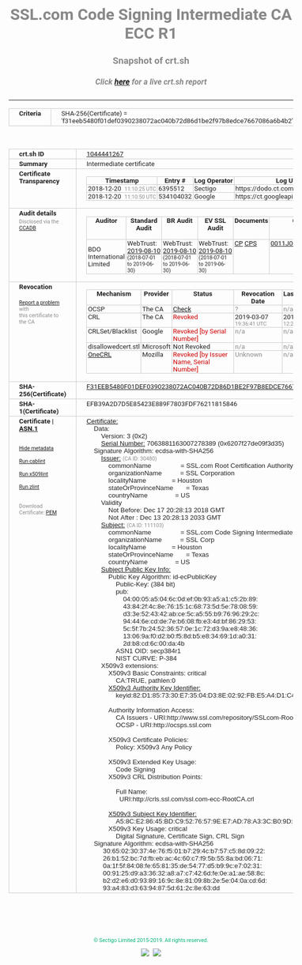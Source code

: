# SSL.com Code Signing Intermediate CA ECC R1
### Snapshot of crt.sh
##### Click [here](https://crt.sh/?q=F31EEB5480F01DEF0390238072AC040B72D86D1BE2F97B8EDCE7667086A6B4B2) for a live crt.sh report

---
<!DOCTYPE HTML PUBLIC "-//W3C//DTD HTML 4.0 Transitional//EN">
<HTML>
<HEAD>
  <META http-equiv="Content-Type" content="text/html; charset=UTF-8">
  <TITLE>crt.sh | f31eeb5480f01def0390238072ac040b72d86d1be2f97b8edce7667086a6b4b2</TITLE>
  <META name="description" content="Free CT Log Certificate Search Tool from Sectigo (formerly Comodo CA)">
  <META name="keywords" content="crt.sh, CT, Certificate Transparency, Certificate Search, SSL Certificate, Sectigo, Comodo CA">
  <LINK href="//fonts.googleapis.com/css?family=Roboto+Mono|Roboto:400,400i,700,700i" rel="stylesheet">
  <STYLE type="text/css">
    a {
      white-space: nowrap;
    }
    body {
      color: #888888;
      font: 12pt Roboto, sans-serif;
      padding-top: 10px;
      text-align: center
    }
    form {
      margin: 0px
    }
    span {
      border-radius: 10px
    }
    span.heading {
      color: #888888;
      font: 12pt Roboto, sans-serif
    }
    span.title {
      background-color: #00B373;
      color: #FFFFFF;
      font: bold 18pt Roboto, sans-serif;
      padding: 0px 5px
    }
    span.text {
      color: #888888;
      font: 10pt Roboto, sans-serif
    }
    span.whiteongrey {
      background-color: #D9D9D6;
      color: #FFFFFF;
      font: bold 18pt Roboto, sans-serif;
      padding: 0px 5px
    }
    table {
      border-collapse: collapse;
      color: #222222;
      font: 10pt Roboto, sans-serif;
      margin-left: auto;
      margin-right: auto
    }
    table.options {
      border: none;
      margin-left: 10px
    }
    td, th {
      border: 1px solid #CCCCCC;
      padding: 0px 2px;
      text-align: left;
      vertical-align: top
    }
    td.outer, th.outer {
      border: 1px solid #CCCCCC;
      padding: 2px 20px;
      text-align: left
    }
    th.heading {
      color: #888888;
      font: bold italic 12pt Roboto, sans-serif;
      padding: 20px 0px 0px;
      text-align: center
    }
    th.options, td.options {
      border: none;
      vertical-align: middle
    }
    td.text {
      font: 10pt "Roboto Mono", sans-serif;
      padding: 2px 20px
    }
    td.heading {
      border: none;
      color: #888888;
      font: 12pt Roboto, sans-serif;
      padding-top: 20px;
      text-align: center
    }
    table.lint td, th {
      text-align: center
    }
    .button {
      background-color: #00B373;
      border-radius: 10px;
      color: #FFFFFF;
      font: bold 13pt Roboto, sans-serif
    }
    .copyright {
      font: 8pt Roboto, sans-serif;
      color: #00B373
    }
    .input {
      border: 1px solid #888888;
      font-weight: bold;
      text-align: center
    }
    .small {
      font: 8pt Roboto, sans-serif;
      color: #888888
    }
    .error {
      background-color: #FFDFDF;
      color: #CC0000;
      font-weight: bold
    }
    .fatal {
      background-color: #0000AA;
      color: #FFFFFF;
      font-weight: bold
    }
    .notice {
      background-color: #FFFFDF;
      color: #606000
    }
    .warning {
      background-color: #FFEFDF;
      color: #DF6000
    }
  </STYLE>
</HEAD>
<BODY>

<TABLE>
  <TR>
    <TH class="outer">Criteria</TH>
    <TD class="outer">SHA-256(Certificate) = 'f31eeb5480f01def0390238072ac040b72d86d1be2f97b8edce7667086a6b4b2'</TD>
  </TR>
</TABLE>
<BR>
<TABLE>
  <TR>
    <TH class="outer">crt.sh ID</TH>
    <TD class="outer"><A href="?id=1044441267">1044441267</A></TD>
  </TR>
  <TR>
    <TH class="outer">Summary</TH>
    <TD class="outer">Intermediate certificate</TD>
  </TR>
  <TR>
    <TH class="outer">Certificate<BR>Transparency</TH>
    <TD class="outer">
<TABLE class="options" style="margin-left:0px">
  <TR>
    <TH>Timestamp</TH>
    <TH>Entry #</TH>
    <TH>Log Operator</TH>
    <TH>Log URL</TH>
  </TR>
  <TR>
    <TD>2018-12-20&nbsp; <FONT class="small">11:10:25 UTC</FONT></TD>
    <TD>6395512</TD>
    <TD>Sectigo</TD>
    <TD>https://dodo.ct.comodo.com</TD>
  </TR>
  <TR>
    <TD>2018-12-20&nbsp; <FONT class="small">11:10:50 UTC</FONT></TD>
    <TD>534104032</TD>
    <TD>Google</TD>
    <TD>https://ct.googleapis.com/rocketeer</TD>
  </TR>
</TABLE>
    </TD>
  </TR>
  <TR>
    <TH class="outer">Audit details<BR>
      <DIV class="small" style="padding-top:3px">Disclosed via the
        <A href="//ccadb-public.secure.force.com/mozilla/PublicAllIntermediateCerts" target="_blank">CCADB</A></DIV>
    </TH>
    <TD class="outer">
<TABLE class="options" style="margin-left:0px">
  <TR>
    <TH>Auditor</TH>
    <TH>Standard Audit</TH>
    <TH>BR Audit</TH>
    <TH>EV SSL Audit</TH>
    <TH>Documents</TH>
    <TH>CCADB</TH>
    <TH>Root Owner / Certificate</TH>
  </TR>
  <TR>
    <TD style="vertical-align:middle">BDO International Limited</TD>
    <TD>WebTrust:
      <A href="https://www.cpacanada.ca/generichandlers/CPACHandler.ashx?attachmentid=233834" target="_blank">2019-08-10</A>
      <BR><FONT style="font-size:8pt">(2018-07-01 to 2019-06-30)</FONT></TD>
    <TD>WebTrust:
      <A href="https://www.cpacanada.ca/generichandlers/CPACHandler.ashx?attachmentid=233835" target="_blank">2019-08-10</A>
      <BR><FONT style="font-size:8pt">(2018-07-01 to 2019-06-30)</FONT></TD>
    <TD>WebTrust:
      <A href="https://www.cpacanada.ca/generichandlers/CPACHandler.ashx?attachmentid=233836" target="_blank">2019-08-10</A>
      <BR><FONT style="font-size:8pt">(2018-07-01 to 2019-06-30)</FONT></TD>
    <TD>
      <A href="https://www.ssl.com/app/uploads/2019/06/SSLcom_CP_CPS_Version_1_6.pdf" target="blank">CP</A>
      <A href="https://www.ssl.com/app/uploads/2019/06/SSLcom_CP_CPS_Version_1_6.pdf" target="blank">CPS</A>
    </TD>
    <TD><A href="//ccadb.force.com/0011J00001LIqFvQAL" target="_blank">0011J00001LIqFvQAL</A></TD>
    <TD><A href="/?id=36499472">SSL.com</A></TD>
  </TR>
</TABLE>
    </TD>
  </TR>
  <TR>
    <TH class="outer">Revocation<BR><BR>
      <DIV class="small" style="padding-top:3px"><A href="?id=1044441267&opt=problemreporting">Report a problem</A> with<BR>this certificate to the CA</DIV></TH>
    <TD class="outer">
      <TABLE class="options" style="margin-left:0px">
        <TR>
          <TH>Mechanism</TH>
          <TH>Provider</TH>
          <TH>Status</TH>
          <TH>Revocation Date</TH>
          <TH>Last Observed in CRL</TH>
          <TH>Last Checked <SPAN style="color:#CC0000;vertical-align:middle;font-size:70%;font-weight:normal">(Error)</SPAN></TH>
        </TR>
        <TR>
          <TD>OCSP</TD>
          <TD>The CA</TD>
          <TD><A href="?id=1044441267&opt=ocsp">Check</A></TD>
          <TD><SPAN style="color:#888888">?</SPAN></TD>
          <TD><SPAN style="color:#888888">n/a</SPAN></TD>
          <TD><SPAN style="color:#888888">?</SPAN></TD>
        </TR>
        <TR>
          <TD>CRL</TD>
          <TD>The CA</TD>
          <TD><SPAN style="color:#CC0000">Revoked</SPAN></TD><TD>2019-03-07&nbsp; <FONT class="small">19:36:41 UTC</FONT></TD><TD>2019-05-21&nbsp; <FONT class="small">12:23:18 UTC</FONT></TD><TD>2019-12-04&nbsp; <FONT class="small">19:12:16 UTC</FONT></TD>
        </TR>
        <TR>
          <TD>CRLSet/Blacklist</TD>
          <TD>Google</TD>
          <TD><SPAN style="color:#CC0000">Revoked [by Serial Number]</SPAN></TD>
          <TD><SPAN style="color:#888888">n/a</SPAN></TD>
          <TD><SPAN style="color:#888888">n/a</SPAN></TD>
          <TD><SPAN style="color:#888888">n/a</SPAN></TD>
        </TR>
        <TR>
          <TD>disallowedcert.stl</TD>
          <TD>Microsoft</TD>
          <TD>Not Revoked</TD>
          <TD><SPAN style="color:#888888">n/a</SPAN></TD>
          <TD><SPAN style="color:#888888">n/a</SPAN></TD>
          <TD><SPAN style="color:#888888">n/a</SPAN></TD>
        </TR>
        <TR>
          <TD><A href="/mozilla-onecrl" target="_blank">OneCRL</A></TD>
          <TD>Mozilla</TD>
          <TD><SPAN style="color:#CC0000">Revoked [by Issuer Name, Serial Number]</SPAN></TD><TD><SPAN style="color:#888888">Unknown</SPAN></TD>
          <TD><SPAN style="color:#888888">n/a</SPAN></TD>
          <TD><SPAN style="color:#888888">n/a</SPAN></TD>
        </TR>
      </TABLE>
    </TD>
  </TR>
  <TR>
    <TH class="outer">SHA-256(Certificate)</TH>
    <TD class="outer"><A href="//censys.io/certificates/f31eeb5480f01def0390238072ac040b72d86d1be2f97b8edce7667086a6b4b2">F31EEB5480F01DEF0390238072AC040B72D86D1BE2F97B8EDCE7667086A6B4B2</A></TD>
  </TR>
  <TR>
    <TH class="outer">SHA-1(Certificate)</TH>
    <TD class="outer">EFB39A2D7D5E85423E889F7803FDF76211815846</TD>
  </TR>
  <TR>
    <TH class="outer">Certificate | <A href="?asn1=1044441267">ASN.1</A>
      <SPAN class="small"><BR>
      <BR><BR><A href="?id=1044441267&opt=nometadata">Hide metadata</A>
      <BR><BR><A href="?id=1044441267&opt=cablint">Run cablint</A>
      <BR><BR><A href="?id=1044441267&opt=x509lint">Run x509lint</A>
      <BR><BR><A href="?id=1044441267&opt=zlint">Run zlint</A>
      <BR><BR><BR>Download Certificate: <A href="?d=1044441267">PEM</A>
      </SPAN>
    </TH>
    <TD class="text"><A href="?d=1044441267">Certificate:</A><BR>&nbsp;&nbsp;&nbsp;&nbsp;Data:<BR>&nbsp;&nbsp;&nbsp;&nbsp;&nbsp;&nbsp;&nbsp;&nbsp;Version:&nbsp;3&nbsp;(0x2)<BR>&nbsp;&nbsp;&nbsp;&nbsp;&nbsp;&nbsp;&nbsp;&nbsp;<A href="?serial=6207f27de09f3d35">Serial&nbsp;Number:</A>&nbsp;7063881163007278389&nbsp;(0x6207f27de09f3d35)<BR>&nbsp;&nbsp;&nbsp;&nbsp;Signature&nbsp;Algorithm:&nbsp;ecdsa-with-SHA256<BR>&nbsp;&nbsp;&nbsp;&nbsp;&nbsp;&nbsp;&nbsp;&nbsp;<A href="?caid=30480">Issuer:</A> <SPAN class="small">(CA ID: 30480)</SPAN><BR>&nbsp;&nbsp;&nbsp;&nbsp;&nbsp;&nbsp;&nbsp;&nbsp;&nbsp;&nbsp;&nbsp;&nbsp;commonName&nbsp;&nbsp;&nbsp;&nbsp;&nbsp;&nbsp;&nbsp;&nbsp;&nbsp;&nbsp;&nbsp;&nbsp;&nbsp;&nbsp;&nbsp;&nbsp;=&nbsp;SSL.com&nbsp;Root&nbsp;Certification&nbsp;Authority&nbsp;ECC<BR>&nbsp;&nbsp;&nbsp;&nbsp;&nbsp;&nbsp;&nbsp;&nbsp;&nbsp;&nbsp;&nbsp;&nbsp;organizationName&nbsp;&nbsp;&nbsp;&nbsp;&nbsp;&nbsp;&nbsp;&nbsp;&nbsp;&nbsp;=&nbsp;SSL&nbsp;Corporation<BR>&nbsp;&nbsp;&nbsp;&nbsp;&nbsp;&nbsp;&nbsp;&nbsp;&nbsp;&nbsp;&nbsp;&nbsp;localityName&nbsp;&nbsp;&nbsp;&nbsp;&nbsp;&nbsp;&nbsp;&nbsp;&nbsp;&nbsp;&nbsp;&nbsp;&nbsp;&nbsp;=&nbsp;Houston<BR>&nbsp;&nbsp;&nbsp;&nbsp;&nbsp;&nbsp;&nbsp;&nbsp;&nbsp;&nbsp;&nbsp;&nbsp;stateOrProvinceName&nbsp;&nbsp;&nbsp;&nbsp;&nbsp;&nbsp;&nbsp;=&nbsp;Texas<BR>&nbsp;&nbsp;&nbsp;&nbsp;&nbsp;&nbsp;&nbsp;&nbsp;&nbsp;&nbsp;&nbsp;&nbsp;countryName&nbsp;&nbsp;&nbsp;&nbsp;&nbsp;&nbsp;&nbsp;&nbsp;&nbsp;&nbsp;&nbsp;&nbsp;&nbsp;&nbsp;&nbsp;=&nbsp;US<BR>&nbsp;&nbsp;&nbsp;&nbsp;&nbsp;&nbsp;&nbsp;&nbsp;Validity<BR>&nbsp;&nbsp;&nbsp;&nbsp;&nbsp;&nbsp;&nbsp;&nbsp;&nbsp;&nbsp;&nbsp;&nbsp;Not&nbsp;Before:&nbsp;Dec&nbsp;17&nbsp;20:28:13&nbsp;2018&nbsp;GMT<BR>&nbsp;&nbsp;&nbsp;&nbsp;&nbsp;&nbsp;&nbsp;&nbsp;&nbsp;&nbsp;&nbsp;&nbsp;Not&nbsp;After&nbsp;:&nbsp;Dec&nbsp;13&nbsp;20:28:13&nbsp;2033&nbsp;GMT<BR>&nbsp;&nbsp;&nbsp;&nbsp;&nbsp;&nbsp;&nbsp;&nbsp;<A href="?caid=111103">Subject:</A> <SPAN class="small">(CA ID: 111103)</SPAN><BR>&nbsp;&nbsp;&nbsp;&nbsp;&nbsp;&nbsp;&nbsp;&nbsp;&nbsp;&nbsp;&nbsp;&nbsp;commonName&nbsp;&nbsp;&nbsp;&nbsp;&nbsp;&nbsp;&nbsp;&nbsp;&nbsp;&nbsp;&nbsp;&nbsp;&nbsp;&nbsp;&nbsp;&nbsp;=&nbsp;SSL.com&nbsp;Code&nbsp;Signing&nbsp;Intermediate&nbsp;CA&nbsp;ECC&nbsp;R1<BR>&nbsp;&nbsp;&nbsp;&nbsp;&nbsp;&nbsp;&nbsp;&nbsp;&nbsp;&nbsp;&nbsp;&nbsp;organizationName&nbsp;&nbsp;&nbsp;&nbsp;&nbsp;&nbsp;&nbsp;&nbsp;&nbsp;&nbsp;=&nbsp;SSL&nbsp;Corp<BR>&nbsp;&nbsp;&nbsp;&nbsp;&nbsp;&nbsp;&nbsp;&nbsp;&nbsp;&nbsp;&nbsp;&nbsp;localityName&nbsp;&nbsp;&nbsp;&nbsp;&nbsp;&nbsp;&nbsp;&nbsp;&nbsp;&nbsp;&nbsp;&nbsp;&nbsp;&nbsp;=&nbsp;Houston<BR>&nbsp;&nbsp;&nbsp;&nbsp;&nbsp;&nbsp;&nbsp;&nbsp;&nbsp;&nbsp;&nbsp;&nbsp;stateOrProvinceName&nbsp;&nbsp;&nbsp;&nbsp;&nbsp;&nbsp;&nbsp;=&nbsp;Texas<BR>&nbsp;&nbsp;&nbsp;&nbsp;&nbsp;&nbsp;&nbsp;&nbsp;&nbsp;&nbsp;&nbsp;&nbsp;countryName&nbsp;&nbsp;&nbsp;&nbsp;&nbsp;&nbsp;&nbsp;&nbsp;&nbsp;&nbsp;&nbsp;&nbsp;&nbsp;&nbsp;&nbsp;=&nbsp;US<BR>&nbsp;&nbsp;&nbsp;&nbsp;&nbsp;&nbsp;&nbsp;&nbsp;<A href="?spkisha256=827436a4641b6e32532a93b3a45c5bd6893077ac1ed174ef6c1e84db675044a8">Subject&nbsp;Public&nbsp;Key&nbsp;Info:</A><BR>&nbsp;&nbsp;&nbsp;&nbsp;&nbsp;&nbsp;&nbsp;&nbsp;&nbsp;&nbsp;&nbsp;&nbsp;Public&nbsp;Key&nbsp;Algorithm:&nbsp;id-ecPublicKey<BR>&nbsp;&nbsp;&nbsp;&nbsp;&nbsp;&nbsp;&nbsp;&nbsp;&nbsp;&nbsp;&nbsp;&nbsp;&nbsp;&nbsp;&nbsp;&nbsp;Public-Key:&nbsp;(384&nbsp;bit)<BR>&nbsp;&nbsp;&nbsp;&nbsp;&nbsp;&nbsp;&nbsp;&nbsp;&nbsp;&nbsp;&nbsp;&nbsp;&nbsp;&nbsp;&nbsp;&nbsp;pub:&nbsp;<BR>&nbsp;&nbsp;&nbsp;&nbsp;&nbsp;&nbsp;&nbsp;&nbsp;&nbsp;&nbsp;&nbsp;&nbsp;&nbsp;&nbsp;&nbsp;&nbsp;&nbsp;&nbsp;&nbsp;&nbsp;04:00:05:a5:04:6c:0d:ef:0b:93:a5:a1:c5:2b:89:<BR>&nbsp;&nbsp;&nbsp;&nbsp;&nbsp;&nbsp;&nbsp;&nbsp;&nbsp;&nbsp;&nbsp;&nbsp;&nbsp;&nbsp;&nbsp;&nbsp;&nbsp;&nbsp;&nbsp;&nbsp;43:84:2f:4c:8e:76:15:1c:68:73:5d:5e:78:08:59:<BR>&nbsp;&nbsp;&nbsp;&nbsp;&nbsp;&nbsp;&nbsp;&nbsp;&nbsp;&nbsp;&nbsp;&nbsp;&nbsp;&nbsp;&nbsp;&nbsp;&nbsp;&nbsp;&nbsp;&nbsp;d3:3e:52:43:42:ab:ce:5c:a5:55:b9:76:96:29:2c:<BR>&nbsp;&nbsp;&nbsp;&nbsp;&nbsp;&nbsp;&nbsp;&nbsp;&nbsp;&nbsp;&nbsp;&nbsp;&nbsp;&nbsp;&nbsp;&nbsp;&nbsp;&nbsp;&nbsp;&nbsp;94:44:6e:cd:de:7e:b6:08:fb:e3:4d:bf:86:29:53:<BR>&nbsp;&nbsp;&nbsp;&nbsp;&nbsp;&nbsp;&nbsp;&nbsp;&nbsp;&nbsp;&nbsp;&nbsp;&nbsp;&nbsp;&nbsp;&nbsp;&nbsp;&nbsp;&nbsp;&nbsp;5c:5f:7b:24:52:36:57:0e:1c:72:d3:9a:e8:48:36:<BR>&nbsp;&nbsp;&nbsp;&nbsp;&nbsp;&nbsp;&nbsp;&nbsp;&nbsp;&nbsp;&nbsp;&nbsp;&nbsp;&nbsp;&nbsp;&nbsp;&nbsp;&nbsp;&nbsp;&nbsp;13:06:9a:f0:d2:b0:f5:8d:b5:e8:34:69:1d:a0:31:<BR>&nbsp;&nbsp;&nbsp;&nbsp;&nbsp;&nbsp;&nbsp;&nbsp;&nbsp;&nbsp;&nbsp;&nbsp;&nbsp;&nbsp;&nbsp;&nbsp;&nbsp;&nbsp;&nbsp;&nbsp;2d:b8:cd:6c:00:da:4b<BR>&nbsp;&nbsp;&nbsp;&nbsp;&nbsp;&nbsp;&nbsp;&nbsp;&nbsp;&nbsp;&nbsp;&nbsp;&nbsp;&nbsp;&nbsp;&nbsp;ASN1&nbsp;OID:&nbsp;secp384r1<BR>&nbsp;&nbsp;&nbsp;&nbsp;&nbsp;&nbsp;&nbsp;&nbsp;&nbsp;&nbsp;&nbsp;&nbsp;&nbsp;&nbsp;&nbsp;&nbsp;NIST&nbsp;CURVE:&nbsp;P-384<BR>&nbsp;&nbsp;&nbsp;&nbsp;&nbsp;&nbsp;&nbsp;&nbsp;X509v3&nbsp;extensions:<BR>&nbsp;&nbsp;&nbsp;&nbsp;&nbsp;&nbsp;&nbsp;&nbsp;&nbsp;&nbsp;&nbsp;&nbsp;X509v3&nbsp;Basic&nbsp;Constraints:&nbsp;critical<BR>&nbsp;&nbsp;&nbsp;&nbsp;&nbsp;&nbsp;&nbsp;&nbsp;&nbsp;&nbsp;&nbsp;&nbsp;&nbsp;&nbsp;&nbsp;&nbsp;CA:TRUE,&nbsp;pathlen:0<BR>&nbsp;&nbsp;&nbsp;&nbsp;&nbsp;&nbsp;&nbsp;&nbsp;&nbsp;&nbsp;&nbsp;&nbsp;<A href="?ski=82d1857330e73504d38e0292fbe5a4d1c421e8cd">X509v3&nbsp;Authority&nbsp;Key&nbsp;Identifier:</A><BR>&nbsp;&nbsp;&nbsp;&nbsp;&nbsp;&nbsp;&nbsp;&nbsp;&nbsp;&nbsp;&nbsp;&nbsp;&nbsp;&nbsp;&nbsp;&nbsp;keyid:82:D1:85:73:30:E7:35:04:D3:8E:02:92:FB:E5:A4:D1:C4:21:E8:CD<BR><BR>&nbsp;&nbsp;&nbsp;&nbsp;&nbsp;&nbsp;&nbsp;&nbsp;&nbsp;&nbsp;&nbsp;&nbsp;Authority&nbsp;Information&nbsp;Access:&nbsp;<BR>&nbsp;&nbsp;&nbsp;&nbsp;&nbsp;&nbsp;&nbsp;&nbsp;&nbsp;&nbsp;&nbsp;&nbsp;&nbsp;&nbsp;&nbsp;&nbsp;CA&nbsp;Issuers&nbsp;-&nbsp;URI:http://www.ssl.com/repository/SSLcom-RootCA-ECC-384-R1.crt<BR>&nbsp;&nbsp;&nbsp;&nbsp;&nbsp;&nbsp;&nbsp;&nbsp;&nbsp;&nbsp;&nbsp;&nbsp;&nbsp;&nbsp;&nbsp;&nbsp;OCSP&nbsp;-&nbsp;URI:http://ocsps.ssl.com<BR><BR>&nbsp;&nbsp;&nbsp;&nbsp;&nbsp;&nbsp;&nbsp;&nbsp;&nbsp;&nbsp;&nbsp;&nbsp;X509v3&nbsp;Certificate&nbsp;Policies:&nbsp;<BR>&nbsp;&nbsp;&nbsp;&nbsp;&nbsp;&nbsp;&nbsp;&nbsp;&nbsp;&nbsp;&nbsp;&nbsp;&nbsp;&nbsp;&nbsp;&nbsp;Policy:&nbsp;X509v3&nbsp;Any&nbsp;Policy<BR><BR>&nbsp;&nbsp;&nbsp;&nbsp;&nbsp;&nbsp;&nbsp;&nbsp;&nbsp;&nbsp;&nbsp;&nbsp;X509v3&nbsp;Extended&nbsp;Key&nbsp;Usage:&nbsp;<BR>&nbsp;&nbsp;&nbsp;&nbsp;&nbsp;&nbsp;&nbsp;&nbsp;&nbsp;&nbsp;&nbsp;&nbsp;&nbsp;&nbsp;&nbsp;&nbsp;Code&nbsp;Signing<BR>&nbsp;&nbsp;&nbsp;&nbsp;&nbsp;&nbsp;&nbsp;&nbsp;&nbsp;&nbsp;&nbsp;&nbsp;X509v3&nbsp;CRL&nbsp;Distribution&nbsp;Points:&nbsp;<BR><BR>&nbsp;&nbsp;&nbsp;&nbsp;&nbsp;&nbsp;&nbsp;&nbsp;&nbsp;&nbsp;&nbsp;&nbsp;&nbsp;&nbsp;&nbsp;&nbsp;Full&nbsp;Name:<BR>&nbsp;&nbsp;&nbsp;&nbsp;&nbsp;&nbsp;&nbsp;&nbsp;&nbsp;&nbsp;&nbsp;&nbsp;&nbsp;&nbsp;&nbsp;&nbsp;&nbsp;&nbsp;URI:http://crls.ssl.com/ssl.com-ecc-RootCA.crl<BR><BR>&nbsp;&nbsp;&nbsp;&nbsp;&nbsp;&nbsp;&nbsp;&nbsp;&nbsp;&nbsp;&nbsp;&nbsp;<A href="?ski=a58ce28645bdc95276579ee7ad78a33cb09dfdc2">X509v3&nbsp;Subject&nbsp;Key&nbsp;Identifier:</A><BR>&nbsp;&nbsp;&nbsp;&nbsp;&nbsp;&nbsp;&nbsp;&nbsp;&nbsp;&nbsp;&nbsp;&nbsp;&nbsp;&nbsp;&nbsp;&nbsp;A5:8C:E2:86:45:BD:C9:52:76:57:9E:E7:AD:78:A3:3C:B0:9D:FD:C2<BR>&nbsp;&nbsp;&nbsp;&nbsp;&nbsp;&nbsp;&nbsp;&nbsp;&nbsp;&nbsp;&nbsp;&nbsp;X509v3&nbsp;Key&nbsp;Usage:&nbsp;critical<BR>&nbsp;&nbsp;&nbsp;&nbsp;&nbsp;&nbsp;&nbsp;&nbsp;&nbsp;&nbsp;&nbsp;&nbsp;&nbsp;&nbsp;&nbsp;&nbsp;Digital&nbsp;Signature,&nbsp;Certificate&nbsp;Sign,&nbsp;CRL&nbsp;Sign<BR>&nbsp;&nbsp;&nbsp;&nbsp;Signature&nbsp;Algorithm:&nbsp;ecdsa-with-SHA256<BR>&nbsp;&nbsp;&nbsp;&nbsp;&nbsp;&nbsp;&nbsp;&nbsp;&nbsp;30:65:02:30:37:4e:76:f5:01:b7:29:4c:b7:57:c5:8d:09:22:<BR>&nbsp;&nbsp;&nbsp;&nbsp;&nbsp;&nbsp;&nbsp;&nbsp;&nbsp;26:b1:52:bc:7d:fb:eb:ac:4c:60:c7:f9:5b:55:8a:bd:06:71:<BR>&nbsp;&nbsp;&nbsp;&nbsp;&nbsp;&nbsp;&nbsp;&nbsp;&nbsp;0a:1f:5f:84:08:fe:65:81:35:de:54:77:d5:b9:9c:e7:02:31:<BR>&nbsp;&nbsp;&nbsp;&nbsp;&nbsp;&nbsp;&nbsp;&nbsp;&nbsp;00:91:25:d9:a3:36:32:a8:a7:c7:42:6d:fe:0e:a1:ae:58:8c:<BR>&nbsp;&nbsp;&nbsp;&nbsp;&nbsp;&nbsp;&nbsp;&nbsp;&nbsp;b2:d2:e6:d0:93:89:16:9c:8e:81:09:8b:2e:5e:04:0a:cd:6d:<BR>&nbsp;&nbsp;&nbsp;&nbsp;&nbsp;&nbsp;&nbsp;&nbsp;&nbsp;93:a4:83:d3:63:94:87:5d:61:2c:8e:63:dd<BR>    </TD>
  </TR>
</TABLE>

  <BR><BR><BR>

  <P class="copyright">&copy; Sectigo Limited 2015-2019. All rights reserved.</P>
  <DIV>
    <A href="https://sectigo.com/"><IMG src="/sectigo_s.png"></A>
    &nbsp;<A href="https://github.com/crtsh"><IMG src="/GitHub-Mark-32px.png"></A>
  </DIV>
</BODY>
</HTML>
